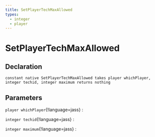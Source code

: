 ```yaml
---
title: SetPlayerTechMaxAllowed
types:
  - integer
  - player
---
```


# SetPlayerTechMaxAllowed

## Declaration

```jass
constant native SetPlayerTechMaxAllowed takes player whichPlayer, integer techid, integer maximum returns nothing
```

## Parameters
`player whichPlayer`{!language=jass}
: 

`integer techid`{!language=jass}
: 

`integer maximum`{!language=jass}
: 

